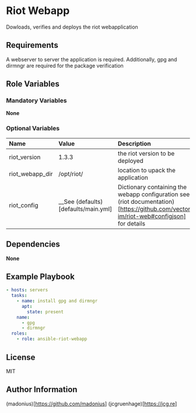 # Riot Webapp

Dowloads, verifies and deploys the riot webapplication

## Requirements

A webserver to server the application is required.
Additionally, gpg and dirmngr are required for the package verification

## Role Variables

### Mandatory Variables

__None__

### Optional Variables

| Name | Value | Description |
| :--- | :---  | :---        |
| riot_version | 1.3.3 | the riot version to be deployed |
| riot_webapp_dir | /opt/riot/ | location to upack the application |
| riot_config | __See (defaults)[defaults/main.yml] | Dictionary containing the webapp configuration see (riot documentation)[https://github.com/vector-im/riot-web#configjson] for details

## Dependencies

__None__

## Example Playbook

```yaml
- hosts: servers
  tasks:
    - name: install gpg and dirmngr
      apt:
        state: present
	name:
	  - gpg
	  - dirmngr
  roles:
    - role: ansible-riot-webapp
```

License
-------

MIT

Author Information
------------------

(madonius)[https://github.com/madonius]
(jcgruenhage)[https://jcg.re]
